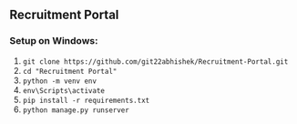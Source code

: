 ## Recruitment Portal
 
 ### Setup on Windows:
 1. `git clone https://github.com/git22abhishek/Recruitment-Portal.git`
 2. `cd "Recruitment Portal"`
 3. `python -m venv env`
 4. `env\Scripts\activate`
 5. `pip install -r requirements.txt`
 6. `python manage.py runserver`
